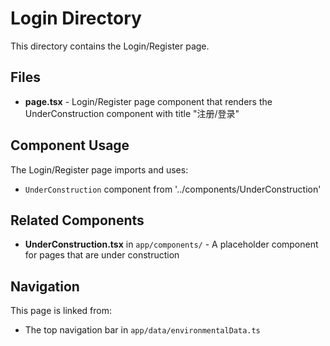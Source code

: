 # Login Directory

This directory contains the Login/Register page.

## Files

- **page.tsx** - Login/Register page component that renders the UnderConstruction component with title "注册/登录"

## Component Usage

The Login/Register page imports and uses:
- `UnderConstruction` component from '../components/UnderConstruction'

## Related Components

- **UnderConstruction.tsx** in `app/components/` - A placeholder component for pages that are under construction

## Navigation

This page is linked from:
- The top navigation bar in `app/data/environmentalData.ts`
